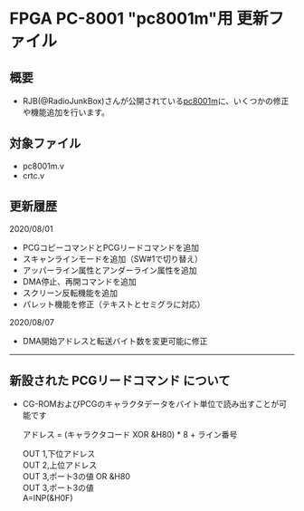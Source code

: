 
# FPGA PC-8001 "pc8001m"用 更新ファイル

## 概要
 * RJB(@RadioJunkBox)さんが公開されている[pc8001m](https://github.com/radiojunkbox/pc8001m)に、いくつかの修正や機能追加を行います。

## 対象ファイル
 * pc8001m.v
 * crtc.v

## 更新履歴

2020/08/01  
* PCGコピーコマンドとPCGリードコマンドを追加  
* スキャンラインモードを追加（SW#1で切り替え）  
* アッパーライン属性とアンダーライン属性を追加  
* DMA停止、再開コマンドを追加  
* スクリーン反転機能を追加  
* パレット機能を修正（テキストとセミグラに対応）  

2020/08/07  
* DMA開始アドレスと転送バイト数を変更可能に修正  

***

## 新設された PCGリードコマンド について

* CG-ROMおよびPCGのキャラクタデータをバイト単位で読み出すことが可能です

  アドレス = (キャラクタコード XOR &H80) * 8 + ライン番号  

    OUT 1,下位アドレス  
    OUT 2,上位アドレス  
    OUT 3,ポート3の値 OR &H80  
    OUT 3,ポート3の値  
    A=INP(&H0F)  


